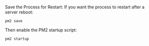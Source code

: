 
Save the Process for Restart: If you want the process to restart after a server reboot:
```
pm2 save
```

Then enable the PM2 startup script:
```
pm2 startup
```